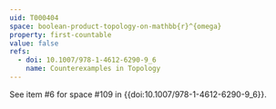 ```yaml
---
uid: T000404
space: boolean-product-topology-on-mathbb{r}^{omega}
property: first-countable
value: false
refs:
  - doi: 10.1007/978-1-4612-6290-9_6
    name: Counterexamples in Topology
---
```

See item #6 for space #109 in {{doi:10.1007/978-1-4612-6290-9_6}}.
